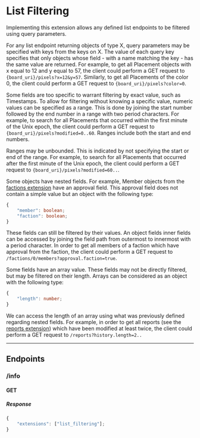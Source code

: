 List Filtering
==============
Implementing this extension allows any defined list endpoints to be filtered using query parameters.

For any list endpoint returning objects of type X, query parameters may be specified with keys from the keys on X.
The value of each query key specifies that only objects whose field - with a name matching the key - has the same value are returned.
For example, to get all Placement objects with x equal to 12 and y equal to 57, the client could perform a GET request to `{board_uri}/pixels?x=12&y=57`.
Similarly, to get all Placements of the color 0, the client could perform a GET request to `{board_uri}/pixels?color=0`.

Some fields are too specific to warrant filtering by exact value, such as Timestamps.
To allow for filtering without knowing a specific value, numeric values can be specified as a range.
This is done by joining the start number followed by the end number in a range with two period characters.
For example, to search for all Placements that occurred within the first minute of the Unix epoch, the client could perform a GET request to `{board_uri}/pixels?modified=0..60`.
Ranges include both the start and end numbers.

Ranges may be unbounded.
This is indicated by not specifying the start or end of the range.
For example, to search for all Placements that occurred after the first minute of the Unix epoch, the client could perform a GET request to `{board_uri}/pixels?modified=60..`.

Some objects have nested fields.
For example, Member objects from the [factions extension](./factions.md) have an approval field.
This approval field does not contain a simple value but an object with the following type:
```typescript
{
	"member": boolean;
	"faction": boolean;
}
```
These fields can still be filtered by their values.
An object fields inner fields can be accessed by joining the field path from outermost to innermost with a period character.
In order to get all members of a faction which have approval from the faction, the client could perform a GET request to `/factions/0/members?approval.faction=true`.

Some fields have an array value.
These fields may not be directly filtered, but may be filtered on their length.
Arrays can be considered as an object with the following type:
```typescript
{
	"length": number;
}
```
We can access the length of an array using what was previously defined regarding nested fields.
For example, in order to get all reports (see the [reports extension](./reports.md)) which have been modified at least twice, the client could perform a GET request to `/reports?history.length=2..`

--------------------------------------------------------------------------------

## Endpoints

### /info
#### GET
##### Response
```typescript
{
	"extensions": ["list_filtering"];
}
```